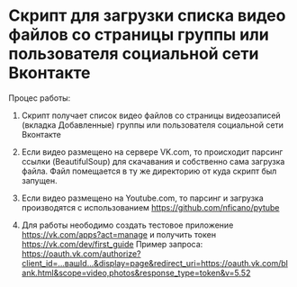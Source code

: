 # Скрипт для загрузки списка видео файлов со страницы группы или пользователя социальной сети Вконтакте

Процес работы:

1. Скрипт получает список видео файлов со страницы видеозаписей (вкладка Добавленные) группы или пользователя социальной сети Вконтакте

2. Если видео размещено на сервере VK.com, то происходит парсинг ссылки (BeautifulSoup) для скачавания и собственно сама загрузка файла. Файл помещается в ту же директорию от куда скрипт был запущен.

3. Если видео размещено на Youtube.com, то парсинг и загрузка производятся с использованием https://github.com/nficano/pytube

4. Для работы неободимо создать тестовое приложение https://vk.com/apps?act=manage и получить токен https://vk.com/dev/first_guide
Пример запроса:
https://oauth.vk.com/authorize?client_id=...вашId...&display=page&redirect_uri=https://oauth.vk.com/blank.html&scope=video,photos&response_type=token&v=5.52